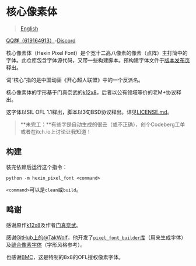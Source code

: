 # 核心像素体

> [English](README.md)

[QQ群（619164913）](https://qm.qq.com/q/m1cy05q7lg)-[Discord](https://discord.gg/bq5xXTytG8)

核心像素体（Hexin Pixel Font）是个宽十二高八像素的像素（点阵）主打简中的字体。此仓库包含字体源代码，又带一些构建脚本。预构建字体文件于[版本发布页](https://codeberg.org/DWNfonts/Hexin-Pixel-Font/releases)释出。

词“核心”指的是中国动画《开心超人联盟》中的一个反派名。

核心像素体的字形基于门真奈武的[k12x8](https://littlelimit.net/k12x8.htm)，后者以公有领域等价的老M+协议释出。

这字体以SIL OFL 1.1释出，脚本以3句BSD协议释出。详见[LICENSE.md](LICENSE.md)。

> **未完工：**有些字是自动生成的很丑（或不正确），创个Codeberg工单或者在itch.io上讨论让我知道！

## 构建

装完依赖后运行这个指令：

```
python -m hexin_pixel_font <command>
```

`<command>`可以是`clean`或`build`。

## 鸣谢

感谢原作[k12x8](https://littlelimit.net/k12x8.htm)及作者[门真奈武](https://littlelimit.net/)。

感谢[GitHub上的@TakWolf](https://github.com/TakWolf)，他开发了[`pixel_font_builder`库](https://github.com/TakWolf/pixel-font-builder)（用来生成字体）及[缝合像素字体](https://github.com/TakWolf/fusion-pixel-font)（字形风格参考）。

也感谢[BMC](https://codeberg.org/DWNfonts/BillionsMustComplete)，这是特制的8x8的OFL授权像素字体。